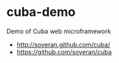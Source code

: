 # cuba-demo

Demo of Cuba web microframework

- <http://soveran.github.com/cuba/>
- <https://github.com/soveran/cuba>

